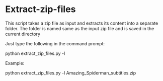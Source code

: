 # Extract-zip-files
This script takes a zip file as input and extracts its content into a separate folder. The folder is named same as the input zip file and is saved in the current directory

Just type the following in the command prompt:

python extract_zip_files.py -l

Example:

python extract_zip_files.py -l Amazing_Spiderman_subtitles.zip
